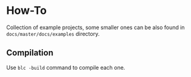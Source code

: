 # How-To

Collection of example projects, some smaller ones can be also found in `docs/master/docs/examples` directory.

## Compilation

Use `blc -build` command to compile each one.
